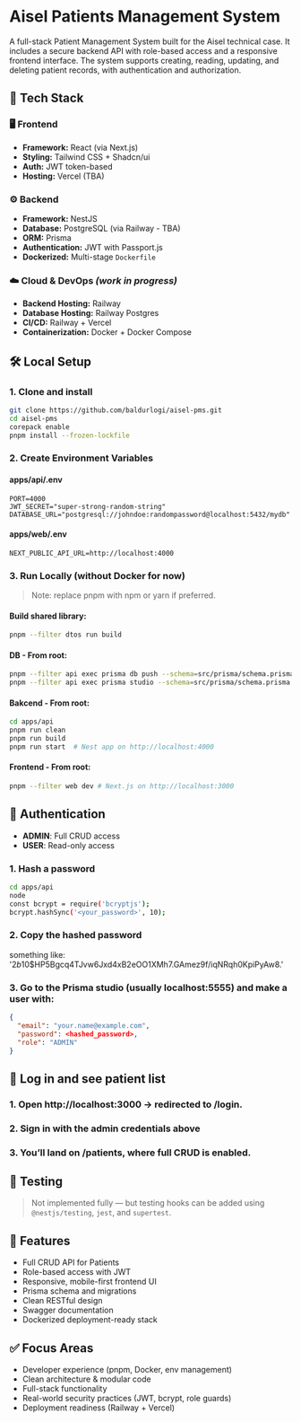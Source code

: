 # Aisel Patients Management System

A full-stack Patient Management System built for the Aisel technical case. It includes a secure backend API with role-based access and a responsive frontend interface. The system supports creating, reading, updating, and deleting patient records, with authentication and authorization.

## 🔧 Tech Stack

### 🖥️ Frontend

- **Framework:** React (via Next.js)
- **Styling:** Tailwind CSS + Shadcn/ui
- **Auth:** JWT token-based
- **Hosting:** Vercel (TBA)

### ⚙️ Backend

- **Framework:** NestJS
- **Database:** PostgreSQL (via Railway - TBA)
- **ORM:** Prisma
- **Authentication:** JWT with Passport.js
- **Dockerized:** Multi-stage `Dockerfile`

### ☁️ Cloud & DevOps _(work in progress)_

- **Backend Hosting:** Railway
- **Database Hosting:** Railway Postgres
- **CI/CD:** Railway + Vercel
- **Containerization:** Docker + Docker Compose

## 🛠️ Local Setup

### 1. Clone and install

```bash
git clone https://github.com/baldurlogi/aisel-pms.git
cd aisel-pms
corepack enable
pnpm install --frozen-lockfile
```

### 2. Create Environment Variables

#### apps/api/.env

```env
PORT=4000
JWT_SECRET="super-strong-random-string"
DATABASE_URL="postgresql://johndoe:randompassword@localhost:5432/mydb"
```

#### apps/web/.env

```env
NEXT_PUBLIC_API_URL=http://localhost:4000
```

### 3. Run Locally (without Docker for now)

> Note: replace pnpm with npm or yarn if preferred.

#### Build shared library:

```bash
pnpm --filter dtos run build
```

#### DB - From root:

```bash
pnpm --filter api exec prisma db push --schema=src/prisma/schema.prisma
pnpm --filter api exec prisma studio --schema=src/prisma/schema.prisma
```

#### Bakcend - From root:

```bash
cd apps/api
pnpm run clean
pnpm run build
pnpm run start  # Nest app on http://localhost:4000
```

#### Frontend - From root:

```bash
pnpm --filter web dev # Next.js on http://localhost:3000
```

## 👤 Authentication

- **ADMIN**: Full CRUD access
- **USER**: Read-only access

### 1. Hash a password

```bash
cd apps/api
node
const bcrypt = require('bcryptjs');
bcrypt.hashSync('<your_password>', 10);
```

### 2. Copy the hashed password

something like: '$2b$10$HP5Bgcq4TJvw6Jxd4xB2eOO1XMh7.GAmez9f/iqNRqh0KpiPyAw8.'

### 3. Go to the Prisma studio (usually localhost:5555) and make a user with:

```json
{
  "email": "your.name@example.com",
  "password": <hashed_password>,
  "role": "ADMIN"
}
```

## 👤 Log in and see patient list

### 1. Open http://localhost:3000 → redirected to /login.

### 2. Sign in with the admin credentials above

### 3. You’ll land on /patients, where full CRUD is enabled.

## 🧪 Testing

> Not implemented fully — but testing hooks can be added using `@nestjs/testing`, `jest`, and `supertest`.

## 🧰 Features

- Full CRUD API for Patients
- Role-based access with JWT
- Responsive, mobile-first frontend UI
- Prisma schema and migrations
- Clean RESTful design
- Swagger documentation
- Dockerized deployment-ready stack

## ✅ Focus Areas

- Developer experience (pnpm, Docker, env management)
- Clean architecture & modular code
- Full-stack functionality
- Real-world security practices (JWT, bcrypt, role guards)
- Deployment readiness (Railway + Vercel)
